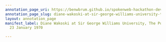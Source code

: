 ```yaml
---
annotation_page_uri: https://benwbrum.github.io/spokenweb-hackathon-development/annotations/diane-wakoski-at-sir-george-williams-university-the-poetry-series-23-january-1970-canvas-1-diane-wakoski.json
annotation_page_slug: diane-wakoski-at-sir-george-williams-university-the-poetry-series-23-january-1970-canvas-1-diane-wakoski
layout: annotation_page
manifest_label: Diane Wakoski at Sir George Williams University, The Poetry Series,
  23 January 1970

---
```

